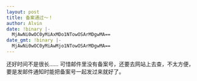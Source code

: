 ```yaml
---
layout: post
title: 备案通过～！
author: Alvin
date: !binary |-
  MjAwNi0wOC0yMiAxMDo1NTowOSArMDgwMA==
date_gmt: !binary |-
  MjAwNi0wOC0yMiAwMjo1NTowOSArMDgwMA==
---
```

还好时间不是很长……
可惜邮件里没有备案号，还要去网站上去查，不太方便，要是发邮件通知时能把备案号一起发过来就好了。
 
